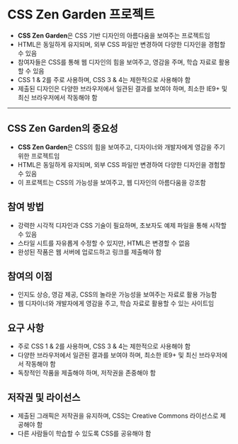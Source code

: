 # CSS Zen Garden 프로젝트


* **CSS Zen Garden**은 CSS 기반 디자인의 아름다움을 보여주는 프로젝트임
* HTML은 동일하게 유지되며, 외부 CSS 파일만 변경하여 다양한 디자인을 경험할 수 있음
* 참여자들은 CSS를 통해 웹 디자인의 힘을 보여주고, 영감을 주며, 학습 자료로 활용할 수 있음
* CSS 1 & 2를 주로 사용하며, CSS 3 & 4는 제한적으로 사용해야 함
* 제출된 디자인은 다양한 브라우저에서 일관된 결과를 보여야 하며, 최소한 IE9+ 및 최신 브라우저에서 작동해야 함

---

CSS Zen Garden의 중요성
-------------------

* **CSS Zen Garden**은 CSS의 힘을 보여주고, 디자이너와 개발자에게 영감을 주기 위한 프로젝트임
* HTML은 동일하게 유지되며, 외부 CSS 파일만 변경하여 다양한 디자인을 경험할 수 있음
* 이 프로젝트는 CSS의 가능성을 보여주고, 웹 디자인의 아름다움을 강조함

참여 방법
-----

* 강력한 시각적 디자인과 CSS 기술이 필요하며, 초보자도 예제 파일을 통해 시작할 수 있음
* 스타일 시트를 자유롭게 수정할 수 있지만, HTML은 변경할 수 없음
* 완성된 작품은 웹 서버에 업로드하고 링크를 제출해야 함

참여의 이점
------

* 인지도 상승, 영감 제공, CSS의 놀라운 가능성을 보여주는 자료로 활용 가능함
* 웹 디자이너와 개발자에게 영감을 주고, 학습 자료로 활용할 수 있는 사이트임

요구 사항
-----

* 주로 CSS 1 & 2를 사용하며, CSS 3 & 4는 제한적으로 사용해야 함
* 다양한 브라우저에서 일관된 결과를 보여야 하며, 최소한 IE9+ 및 최신 브라우저에서 작동해야 함
* 독창적인 작품을 제출해야 하며, 저작권을 존중해야 함

저작권 및 라이선스
----------

* 제출된 그래픽은 저작권을 유지하며, CSS는 Creative Commons 라이선스로 제공해야 함
* 다른 사람들이 학습할 수 있도록 CSS를 공유해야 함
